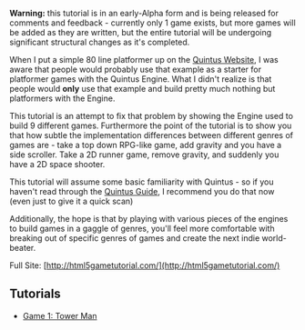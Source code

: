 **Warning:** this tutorial is in an early-Alpha form and is being released for comments and feedback - currently only 1 game exists, but more games will be added as they are written, but the entire tutorial will be undergoing significant structural changes as it's completed.

When I put a simple 80 line platformer up on the [Quintus Website](http://html5quintus.com), I was aware that people would probably use that example as a starter for platformer games with the Quintus Engine. What I didn't realize is that people would **only** use that example and build pretty much nothing but platformers with the Engine.

This tutorial is an attempt to fix that problem by showing the Engine used to build 9 different games. Furthermore the point of the tutorial is to show you that how subtle the implementation differences between different genres of games are - take a top down RPG-like game, add gravity and you have a side scroller. Take a 2D runner game, remove gravity, and suddenly you have a 2D space shooter. 

This tutorial will assume some basic familiarity with Quintus - so if you haven't read through the [Quintus Guide](http://html5quintus.com/guide/intro.md), I recommend you do that now (even just to give it a quick scan)

Additionally, the hope is that by playing with various pieces of the engines to build games in a gaggle of genres, you'll feel more comfortable with breaking out of specific genres of games and create the next indie world-beater.

Full Site: [http://html5gametutorial.com/](http://html5gametutorial.com/)

Tutorials
---------

* [Game 1: Tower Man](http://html5gametutorial.com/tutorial/game1-tower-man/)
